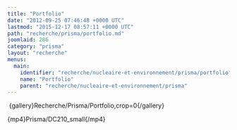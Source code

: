 ```yaml
---
title: "Portfolio"
date: "2012-09-25 07:46:48 +0000 UTC"
lastmod: "2015-12-17 08:57:11 +0000 UTC"
path: "recherche/prisma/portfolio.md"
joomlaid: 286
category: "prisma"
layout: "recherche"
menus:
  main:
    identifier: "recherche/nucleaire-et-environnement/prisma/portfolio"
    name: "Portfolio"
    parent: "recherche/nucleaire-et-environnement/prisma"
---
```

 {gallery}Recherche/Prisma/Portfolio,crop=0{/gallery}

{mp4}Prisma/DC210\_small{/mp4}
